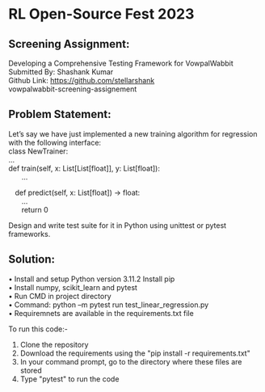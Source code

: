 <h1>RL Open-Source Fest 2023</h1>
<h2>Screening Assignment: </h2>

Developing a Comprehensive Testing Framework for VowpalWabbit<br>
Submitted By: Shashank Kumar <br>
Github Link: https://github.com/stellarshank <br>
vowpalwabbit-screening-assignement <br>

<h2>Problem Statement: </h2>
Let’s say we have just implemented a new training algorithm for regression with the following interface:<br>
class NewTrainer: <br>
    ... <br>
    def train(self, x: List[List[float]], y: List[float]): <br>
        ... <br>

    def predict(self, x: List[float]) -> float: <br>
        ... <br>
        return 0 <br>

Design and write test suite for it in Python using unittest or pytest frameworks.

<h2>Solution:</h2>
•	Install and setup Python version 3.11.2 Install pip <br>
•	Install numpy, scikit_learn and pytest <br>
•	Run CMD in project directory <br>
•	Command: python –m pytest run test_linear_regression.py <br>
•	Requiremnets are available in the requirements.txt file  <br>

To run this code:- <br>
1) Clone the repository <br>
2) Download the requirements using the "pip install -r requirements.txt" <br>
3) In your command prompt, go to the directory where these files are stored <br>
4) Type "pytest" to run the code <br>

